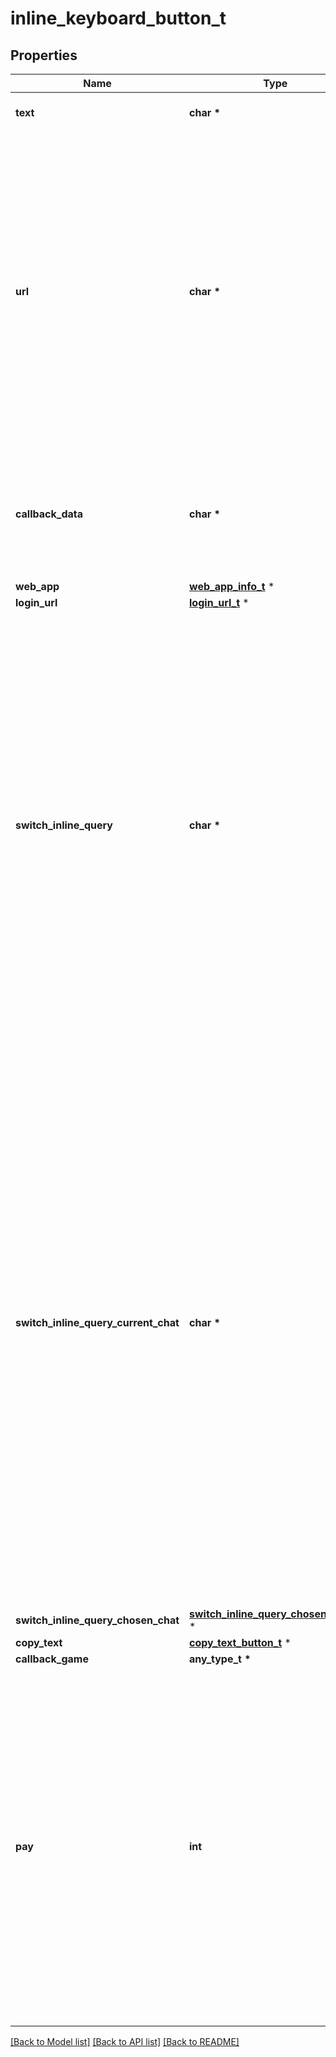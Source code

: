 # inline_keyboard_button_t

## Properties
Name | Type | Description | Notes
------------ | ------------- | ------------- | -------------
**text** | **char \*** | Label text on the button | 
**url** | **char \*** | *Optional*. HTTP or tg:// URL to be opened when the button is pressed. Links &#x60;tg://user?id&#x3D;&lt;user_id&gt;&#x60; can be used to mention a user by their identifier without using a username, if this is allowed by their privacy settings. | [optional] 
**callback_data** | **char \*** | *Optional*. Data to be sent in a [callback query](https://core.telegram.org/bots/api/#callbackquery) to the bot when the button is pressed, 1-64 bytes | [optional] 
**web_app** | [**web_app_info_t**](web_app_info.md) \* |  | [optional] 
**login_url** | [**login_url_t**](login_url.md) \* |  | [optional] 
**switch_inline_query** | **char \*** | *Optional*. If set, pressing the button will prompt the user to select one of their chats, open that chat and insert the bot&#39;s username and the specified inline query in the input field. May be empty, in which case just the bot&#39;s username will be inserted. Not supported for messages sent on behalf of a Telegram Business account. | [optional] 
**switch_inline_query_current_chat** | **char \*** | *Optional*. If set, pressing the button will insert the bot&#39;s username and the specified inline query in the current chat&#39;s input field. May be empty, in which case only the bot&#39;s username will be inserted.    This offers a quick way for the user to open your bot in inline mode in the same chat - good for selecting something from multiple options. Not supported in channels and for messages sent on behalf of a Telegram Business account. | [optional] 
**switch_inline_query_chosen_chat** | [**switch_inline_query_chosen_chat_t**](switch_inline_query_chosen_chat.md) \* |  | [optional] 
**copy_text** | [**copy_text_button_t**](copy_text_button.md) \* |  | [optional] 
**callback_game** | **any_type_t \*** |  | [optional] 
**pay** | **int** | *Optional*. Specify *True*, to send a [Pay button](https://core.telegram.org/bots/api/#payments). Substrings “⭐” and “XTR” in the buttons&#39;s text will be replaced with a Telegram Star icon.    **NOTE:** This type of button **must** always be the first button in the first row and can only be used in invoice messages. | [optional] 

[[Back to Model list]](../README.md#documentation-for-models) [[Back to API list]](../README.md#documentation-for-api-endpoints) [[Back to README]](../README.md)


